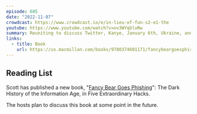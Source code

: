 ```yaml
---
episode: 685
date: "2022-11-07"
crowdcast: https://www.crowdcast.io/e/in-lieu-of-fun-s2-e1-the
youtube: https://www.youtube.com/watch?v=ov3WYqbloRw
summary: Reuniting to discuss Twitter, Kanye, January 6th, Ukraine, and (lack of) fun
links:
  - title: Book
    url: https://us.macmillan.com/books/9780374601171/fancybeargoesphishing
---
```


## Reading List

Scott has published a new book, "[Fancy Bear Goes Phishing][book]": The Dark History of the Information Age, in Five Extraordinary Hacks.

The hosts plan to discuss this book at some point in the future.

[book]: https://us.macmillan.com/books/9780374601171/fancybeargoesphishing
